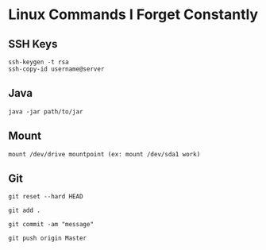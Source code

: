 # Linux Commands I Forget Constantly

## SSH Keys
```
ssh-keygen -t rsa
ssh-copy-id username@server
```

## Java
```
java -jar path/to/jar
```

## Mount
```
mount /dev/drive mountpoint (ex: mount /dev/sda1 work)
```

## Git
```
git reset --hard HEAD

git add .

git commit -am "message"

git push origin Master
```
